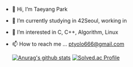 - 👋 Hi, I’m Taeyang Park
- 🌱 I’m currently studying in 42Seoul, working in 
- 👀 I’m interested in C, C++, Algorithm, Linux
- 📫 How to reach me ... ptyolo666@gmail.com

  [![Anurag's github stats](https://github-readme-stats.vercel.app/api?username=gitubanana)](https://github.com/anuraghazra/github-readme-stats)
  [![Solved.ac Profile](http://mazassumnida.wtf/api/generate_badge?boj=kiwiki)](https://solved.ac/kiwiki)

